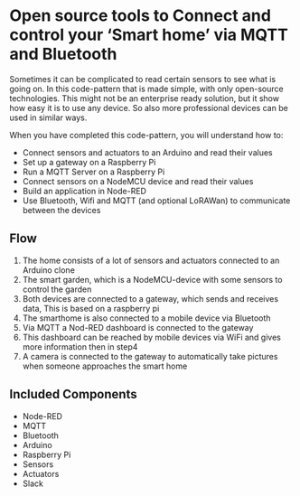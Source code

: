 # Open source tools to Connect and control your ‘Smart home’ via MQTT and Bluetooth
Sometimes it can be complicated to read certain sensors to see what is going on. In this code-pattern that is made simple, with only open-source technologies. This might not be an enterprise ready solution, but it show how easy it is to use any device. So also more professional devices can be used in similar ways.

When you have completed this code-pattern, you will understand how to:

*	Connect sensors and actuators to an Arduino and read their values
*	Set up a gateway on a Raspberry Pi
*	Run a MQTT Server on a Raspberry Pi
*	Connect sensors on a NodeMCU device and read their values
*	Build an application in Node-RED
*	Use Bluetooth, Wifi and MQTT (and optional LoRAWan) to communicate between the devices

## Flow
 
1.	The home consists of a lot of sensors and actuators connected to an Arduino clone
2.	The smart garden, which is a NodeMCU-device with some sensors to control the garden
3.	Both devices are connected to a gateway, which sends and receives data, This is based on a raspberry pi
4.	The smarthome is also connected to a mobile device via Bluetooth
5.	Via MQTT a Nod-RED dashboard is connected to the gateway
6.	This dashboard can be reached by mobile devices via WiFi and gives more information then in step4
7.	A camera is connected to the gateway to automatically take pictures when someone approaches the smart home

## Included Components
* Node-RED
* MQTT
* Bluetooth
* Arduino
* Raspberry Pi
* Sensors
* Actuators
* Slack
